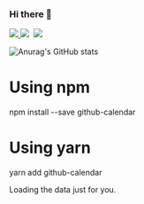 ### Hi there 👋

<!--
**min-su08/min-su08** is a ✨ _special_ ✨ repository because its `README.md` (this file) appears on your GitHub profile.

Here are some ideas to get you started:

- 🔭 I’m currently working on ...
- 🌱 I’m currently learning ...
- 👯 I’m looking to collaborate on ...
- 🤔 I’m looking for help with ...
- 💬 Ask me about ...
- 📫 How to reach me: ...
- 😄 Pronouns: ...
- ⚡ Fun fact: ...
-->
<span>
  <a href="https://www.instagram.com/m.in_su07/">
    <img src="https://img.shields.io/badge/Instagram-ff69b4?style=plastic&logo=Instagram&logoColor=white"/>
  </a>
</span>
<img src="https://img.shields.io/badge/android-34A853?style=flat&logo=android&logoColor=white"/></a>&nbsp
<img src="https://img.shields.io/badge/kotlin-7F52FF?style=flat&logo=kotlin&logoColor=7F52FF"/></a>&nbsp

![Anurag's GitHub stats](https://github-readme-stats.vercel.app/api?username=min-su08&show_icons=true&theme=dark)


# Using npm
npm install --save github-calendar

# Using yarn
yarn add github-calendar

<!-- Include the library. -->
<script
  src="https://unpkg.com/github-calendar@latest/dist/github-calendar.min.js">
</script>

<!-- Optionally, include the theme (if you don't want to struggle to write the CSS) -->
<link
  rel="stylesheet"
  href="https://unpkg.com/github-calendar@latest/dist/github-calendar-responsive.css"
/>

<!-- Prepare a container for your calendar. -->
<div class="calendar">
    <!-- Loading stuff -->
    Loading the data just for you.
</div>

<script>
    GitHubCalendar(".calendar", "min-su08");

    // or enable responsive functionality:
    GitHubCalendar(".calendar", "min-su08", { responsive: true });

    // Use a proxy
    GitHubCalendar(".calendar", "min-su08", {
       proxy (username) {
         return fetch(`https://your-proxy.com/github?user=${min-su08}`)
       }
    }).then(r => r.text())
</script>








